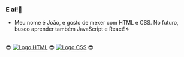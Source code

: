 ### E aí!👋

- Meu nome é João, e gosto de mexer com HTML e CSS. No futuro, busco aprender também JavaScript e React! 🌀
<br>
😎 <a href="https://music.youtube.com/playlist?list=PLDIn_jJFsGNUeeydBkxq7hjVH4X5Hi2wj"><img src="https://img.shields.io/badge/HTML5-E34F26?style=for-the-badge&logo=html5&logoColor=white" alt="Logo HTML"></a> 😎
<a href="https://music.youtube.com/playlist?list=PLDIn_jJFsGNUeeydBkxq7hjVH4X5Hi2wj"><img src="https://img.shields.io/badge/CSS-239120?&style=for-the-badge&logo=css3&logoColor=white" alt="Logo CSS"></a> 😎
